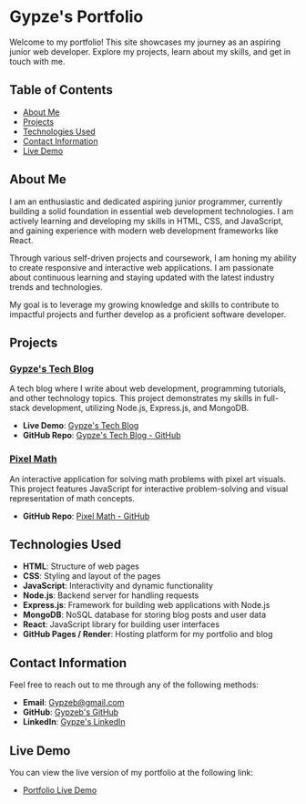 # Gypze's Portfolio

Welcome to my portfolio! This site showcases my journey as an aspiring junior web developer. Explore my projects, learn about my skills, and get in touch with me.

## Table of Contents

- [About Me](#about-me)
- [Projects](#projects)
- [Technologies Used](#technologies-used)
- [Contact Information](#contact-information)
- [Live Demo](#live-demo)

## About Me

I am an enthusiastic and dedicated aspiring junior programmer, currently building a solid foundation in essential web development technologies. I am actively learning and developing my skills in HTML, CSS, and JavaScript, and gaining experience with modern web development frameworks like React.

Through various self-driven projects and coursework, I am honing my ability to create responsive and interactive web applications. I am passionate about continuous learning and staying updated with the latest industry trends and technologies.

My goal is to leverage my growing knowledge and skills to contribute to impactful projects and further develop as a proficient software developer.

## Projects

### [Gypze's Tech Blog](https://gypzes-tech-blog.onrender.com)
A tech blog where I write about web development, programming tutorials, and other technology topics. This project demonstrates my skills in full-stack development, utilizing Node.js, Express.js, and MongoDB.

- **Live Demo**: [Gypze's Tech Blog](https://gypzes-tech-blog.onrender.com)
- **GitHub Repo**: [Gypze's Tech Blog - GitHub](https://github.com/gypze/Gypzes-Tech-Blog.git)

### [Pixel Math](https://github.com/agrove21/P3-Pixel-Math.git)
An interactive application for solving math problems with pixel art visuals. This project features JavaScript for interactive problem-solving and visual representation of math concepts.

- **GitHub Repo**: [Pixel Math - GitHub](https://github.com/agrove21/P3-Pixel-Math.git)

## Technologies Used

- **HTML**: Structure of web pages
- **CSS**: Styling and layout of the pages
- **JavaScript**: Interactivity and dynamic functionality
- **Node.js**: Backend server for handling requests
- **Express.js**: Framework for building web applications with Node.js
- **MongoDB**: NoSQL database for storing blog posts and user data
- **React**: JavaScript library for building user interfaces
- **GitHub Pages / Render**: Hosting platform for my portfolio and blog

## Contact Information

Feel free to reach out to me through any of the following methods:

- **Email**: [Gypzeb@gmail.com](mailto:Gypzeb@gmail.com)
- **GitHub**: [Gypzeb's GitHub](https://github.com/gypze)
- **LinkedIn**: [Gypze's LinkedIn](https://linkedin.com/in/gypze)

## Live Demo

You can view the live version of my portfolio at the following link:

- [Portfolio Live Demo](https://gypzes-tech-blog.onrender.com)



